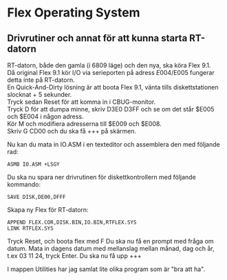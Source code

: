 # Flex Operating System
## Drivrutiner och annat för att kunna starta RT-datorn
RT-datorn, både den gamla (i 6809 läge) och den nya, ska köra Flex 9.1.  
Då original Flex 9.1 kör I/O via serieporten på adress $E004/$E005 fungerar detta inte på RT-datorn.  
En Quick-And-Dirty lösning är att boota Flex 9.1, vänta tills diskettstationen slocknat + 5 sekunder.  
Tryck sedan Reset för att komma in i CBUG-monitor.  
Tryck D för att dumpa minne, skriv D3E0 D3FF och se om det står $E005 och $E004 i någon adress.  
Kör M och modifiera adresserna till $E009 och $E008.  
Skriv G CD00 och du ska få +++ på skärmen.  

Nu kan du mata in IO.ASM i en texteditor och assemblera den med följande rad:  
```
ASMB IO.ASM +LSGY  
```
Du ska nu spara ner drivrutinen för diskettkontrollern med följande kommando:  
```
SAVE DISK,DE00,DFFF  
```
Skapa ny Flex för RT-datorn:  
```
APPEND FLEX.COR,DISK.BIN,IO.BIN,RTFLEX.SYS  
LINK RTFLEX.SYS 
```
Tryck Reset, och boota flex med F
Du ska nu få en prompt med fråga om datum. Mata in dagens datum med mellanslag mellan månad, dag och år, t.ex 03 11 24, tryck Enter.
Du ska nu få upp +++

I mappen Utilities har jag samlat lite olika program som är "bra att ha".